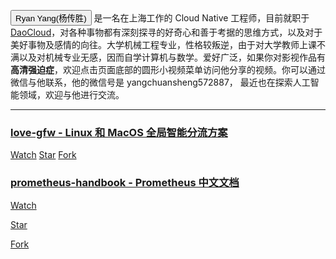 <button class="btn  btn-info" type="button" onclick="location.href='https:\/\/www.yangcs.net\/resume\/'">Ryan Yang(杨传胜)</button> 是一名在上海工作的 Cloud Native 工程师，目前就职于 [DaoCloud](http://www.daocloud.io/)，对各种事物都有深刻探寻的好奇心和善于考据的思维方式，以及对于美好事物及感情的向往。大学机械工程专业，性格较叛逆，由于对大学教师上课不满以及对机械专业无感，因而自学计算机与数学。爱好广泛，如果你对影视作品有 **高清强迫症**，欢迎点击页面底部的圆形小视频菜单访问他分享的视频。你可以通过微信与他联系，他的微信号是 yangchuansheng572887， 最近也在探索人工智能领域，欢迎与他进行交流。

----

### [love-gfw - Linux 和 MacOS 全局智能分流方案](https://github.com/yangchuansheng/love-gfw)

<a class="github-button" href="https://github.com/yangchuansheng/love-gfw/subscription" data-icon="octicon-eye" data-size="large" data-show-count="true" aria-label="Watch yangchuansheng/love-gfw on GitHub">Watch</a>
<a class="github-button" href="https://github.com/yangchuansheng/love-gfw" data-icon="octicon-star" data-size="large" data-show-count="true" aria-label="Star yangchuansheng/love-gfw on GitHub">Star</a>
<a class="github-button" href="https://github.com/yangchuansheng/love-gfw/fork" data-icon="octicon-repo-forked" data-size="large" data-show-count="true" aria-label="Fork yangchuansheng/love-gfw on GitHub">Fork</a>

### [prometheus-handbook - Prometheus 中文文档](https://github.com/yangchuansheng/prometheus-handbook)

<a class="github-button" href="https://github.com/yangchuansheng/prometheus-handbook/subscription" data-icon="octicon-eye" data-size="large" data-show-count="true" aria-label="Watch yangchuansheng/prometheus-handbook on GitHub">Watch</a>

<a class="github-button" href="https://github.com/yangchuansheng/prometheus-handbook" data-icon="octicon-star" data-size="large" data-show-count="true" aria-label="Star yangchuansheng/prometheus-handbook on GitHub">Star</a>

<a class="github-button" href="https://github.com/yangchuansheng/prometheus-handbook/fork" data-icon="octicon-repo-forked" data-size="large" data-show-count="true" aria-label="Fork yangchuansheng/prometheus-handbook on GitHub">Fork</a>
